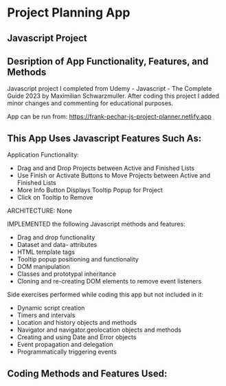 # Project Planning App 
## Javascript Project
## Desription of App Functionality, Features, and Methods

Javascript project I completed from Udemy - Javascript - The Complete Guide 2023 by Maximilian Schwarzmuller. After coding this project I added minor changes and commenting for educational purposes.

App can be run from: https://frank-pechar-js-project-planner.netlify.app

## This App Uses Javascript Features Such As:

Application Functionality:

- Drag and and Drop Projects between Active and Finished Lists
- Use Finish or Activate Buttons to Move Projects between Active and Finished Lists
- More Info Button Displays Tooltip Popup for Project
- Click on Tooltip to Remove

ARCHITECTURE: None

IMPLEMENTED the following Javascript methods and features:

- Drag and drop functionality
- Dataset and data- attributes
- HTML template tags
- Tooltip popup positioning and functionality
- DOM manipulation
- Classes and prototypal inheritance
- Cloning and re-creating DOM elements to remove event listeners

Side exercises performed while coding this app but not included in it:

- Dynamic script creation
- Timers and intervals
- Location and history objects and methods
- Navigator and navigator.geolocation objects and methods
- Creating and using Date and Error objects
- Event propagation and delegation
- Programmatically triggering events

## Coding Methods and Features Used:

